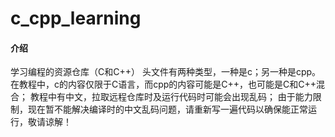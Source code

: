# c_cpp_learning

#### 介绍
学习编程的资源仓库（C和C++）
头文件有两种类型，一种是c；另一种是cpp。在教程中，c的内容仅限于C语言，而cpp的内容可能是C++，也可能是C和C++混合；
教程中有中文，拉取远程仓库时及运行代码时可能会出现乱码；
由于能力限制，现在暂不能解决编译时的中文乱码问题，请重新写一遍代码以确保能正常运行，敬请谅解！

